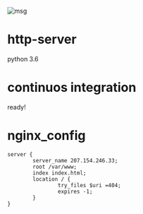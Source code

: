 ![msg](http://207.154.246.33/msg1.png)
# http-server
python 3.6
# continuos integration
ready!

# nginx_config
```
server {
        server_name 207.154.246.33;
        root /var/www;
        index index.html;
        location / {
                try_files $uri =404;
                expires -1;
        }
}
```